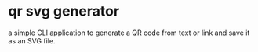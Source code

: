 # qr svg generator

a simple CLI application to generate a QR code from text or link and save it as an SVG file.
